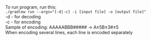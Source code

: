 To run program, run this: <br>
  ```./gradlew run --args="[-d|-c] -i [input file] -o [output file]"``` <br>
-d - for decoding <br>
-c - for encoding <br>
Sample of encoding: AAAAABBB##### -> A±5B±3#±5 <br>
When encoding several lines, each line is encoded separately
